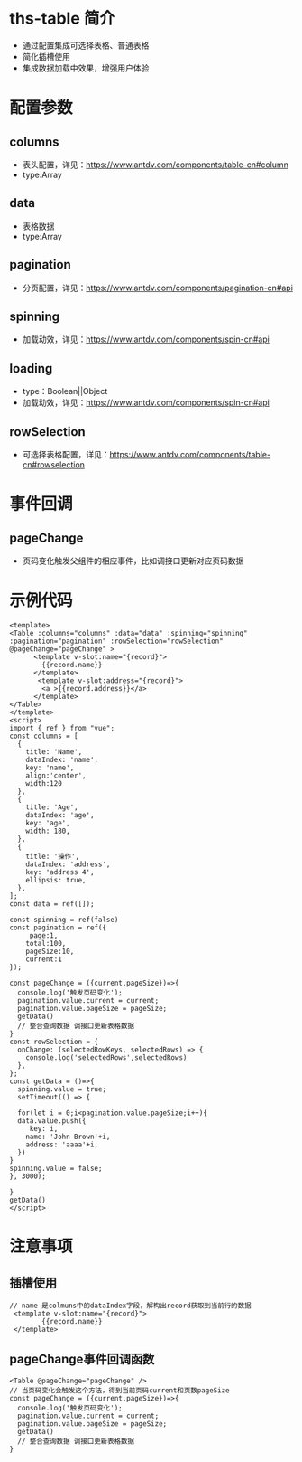 # ths-table 简介
- 通过配置集成可选择表格、普通表格
- 简化插槽使用
- 集成数据加载中效果，增强用户体验
# 配置参数
## columns
- 表头配置，详见：https://www.antdv.com/components/table-cn#column
- type:Array
## data
- 表格数据
- type:Array
## pagination
- 分页配置，详见：https://www.antdv.com/components/pagination-cn#api
## spinning
- 加载动效，详见：https://www.antdv.com/components/spin-cn#api
## loading
- type：Boolean||Object
- 加载动效，详见：https://www.antdv.com/components/spin-cn#api
## rowSelection
- 可选择表格配置，详见：https://www.antdv.com/components/table-cn#rowselection
# 事件回调
## pageChange
- 页码变化触发父组件的相应事件，比如调接口更新对应页码数据
# 示例代码
```vue
<template>
<Table :columns="columns" :data="data" :spinning="spinning" :pagination="pagination" :rowSelection="rowSelection" @pageChange="pageChange" >
      <template v-slot:name="{record}">
        {{record.name}}
      </template>
       <template v-slot:address="{record}">
        <a >{{record.address}}</a>
      </template>
</Table>
</template>
<script>
import { ref } from "vue";
const columns = [
  {
    title: 'Name',
    dataIndex: 'name',
    key: 'name',
    align:'center',
    width:120
  },
  {
    title: 'Age',
    dataIndex: 'age',
    key: 'age',
    width: 180,
  },
  {
    title: '操作',
    dataIndex: 'address',
    key: 'address 4',
    ellipsis: true,
  },
];
const data = ref([]);

const spinning = ref(false)
const pagination = ref({
     page:1,
    total:100,
    pageSize:10,
    current:1
});

const pageChange = ({current,pageSize})=>{
  console.log('触发页码变化');
  pagination.value.current = current;
  pagination.value.pageSize = pageSize;
  getData()
  // 整合查询数据 调接口更新表格数据
}
const rowSelection = {
  onChange: (selectedRowKeys, selectedRows) => {
    console.log('selectedRows',selectedRows)
  },
};
const getData = ()=>{
  spinning.value = true;
  setTimeout(() => {

  for(let i = 0;i<pagination.value.pageSize;i++){
  data.value.push({
     key: i,
    name: 'John Brown'+i,
    address: 'aaaa'+i,
  })
}
spinning.value = false;
}, 3000);

}
getData()
</script>
```
# 注意事项
## 插槽使用
```vue
// name 是colmuns中的dataIndex字段，解构出record获取到当前行的数据
 <template v-slot:name="{record}">
        {{record.name}}
 </template>
```
## pageChange事件回调函数
```vue
<Table @pageChange="pageChange" />
// 当页码变化会触发这个方法，得到当前页码current和页数pageSize
const pageChange = ({current,pageSize})=>{
  console.log('触发页码变化');
  pagination.value.current = current;
  pagination.value.pageSize = pageSize;
  getData()
  // 整合查询数据 调接口更新表格数据
}

```
